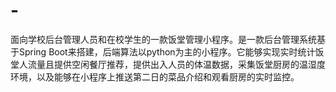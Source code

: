 # -
面向学校后台管理人员和在校学生的一款饭堂管理小程序。是一款后台管理系统基于Spring Boot来搭建，后端算法以python为主的小程序。它能够实现实时统计饭堂人流量且提供空闲餐厅推荐，提供出入人员的体温数据，采集饭堂厨房的温湿度环境，以及能够在小程序上推送第二日的菜品介绍和观看厨房的实时监控。
